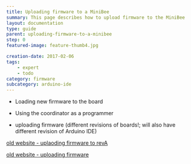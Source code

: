 ```yaml
---
title: Uploading firmware to a MiniBee
summary: This page describes how to upload firmware to the MiniBee
layout: documentation
type: guide
parent: uploading-firmware-to-a-minibee
step: 0
featured-image: feature-thumb4.jpg

creation-date: 2017-02-06
tags:
    - expert
    - todo
category: firmware
subcategory: arduino-ide
---
```




* Loading new firmware to the board

* Using the coordinator as a programmer

* uploading firmware (different revisions of boards!; will also have different revision of Arduino IDE)

[old website - uplaoding firmware to revA](https://docs.sensestage.eu/minibee-reva-uploading-the-firmware)

[old website - uploading firmware](https://docs.sensestage.eu/programming-new-firmware-onto-the-minibee)
